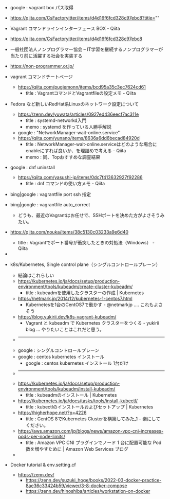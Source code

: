 - google : vagrant box パス取得
- https://qiita.com/CsFactoryitter/items/d4d16f6fcd328c97ebc8?title=""


- Vagrant コマンドラインインターフェース BOX - Qiita
- https://qiita.com/CsFactoryitter/items/d4d16f6fcd328c97ebc8


- 一般社団法人ノンプログラマー協会 – IT学習を継続するノンプログラマーが当たり前に活躍する社会を実装する
- https://non-programmer.or.jp/


- vagrant コマンドチートページ
    - https://qiita.com/pugiemonn/items/bcd95a35c3ec7624cd61
        - title : VagrantコマンドとVagrantfileの設定メモ - Qiita


- Fedora など新しいRedHat系Linuxのネットワーク設定について
    - https://zenn.dev/yuwata/articles/0927ed436eecf7ac311e
        - title : systemd-networkd入門
        - memo : systemd を作っている人勝手解説
    - google : "NetworkManager-wait-online.service"
    - https://qiita.com/yunano/items/8636a6dd6becad84920d
        - title : NetworkManager-wait-online.serviceはどのような場合にenableにすれば良いか、を理詰めで考える - Qiita
        - memo : 同、Topおすすめな調査結果

- google : dnf uninstall
    - https://qiita.com/yasushi-jp/items/0dc7f413632927f92286
        - title : dnf コマンドの使い方メモ - Qiita

- bing|google : vagrantfile port ssh 指定
- bing|google : vagrantfile auto_correct
    - どうも、最近のVagrantはお任せで、SSHポートを決めた方がよさそうみたい。
- https://qiita.com/nouka/items/38c5130c03233a9e6d40
    - title : Vagrantでポート番号が衝突したときの対処法（Windows） - Qiita
- 

- k8s/Kubernetes, Single control plane（シングルコントロールプレーン）
    - 結論はこれらしい
    - https://kubernetes.io/ja/docs/setup/production-environment/tools/kubeadm/create-cluster-kubeadm/
        - title : kubeadmを使用したクラスターの作成 | Kubernetes
    - https://netmark.jp/2014/12/kubernetes-1-centos7.html
        - Kubernetesを1台のCentOS7で動かす - @netmarkjp .... これもよさそう
    - https://blog.yukirii.dev/k8s-vagrant-kubeadm/    
        - Vagrant と kubeadm で Kubernetes クラスターをつくる - yukirii blog ... やりたいことはこれだと思う。
    - ****
    - google : シングルコントロールプレーン
    - google : centos kubernetes インストール
        - google : centos kubernetes インストール 1台だけ
    - ****
    - https://kubernetes.io/ja/docs/setup/production-environment/tools/kubeadm/install-kubeadm/
        - title : kubeadmのインストール | Kubernetes
    - https://kubernetes.io/ja/docs/tasks/tools/install-kubectl/
        - title : kubectlのインストールおよびセットアップ | Kubernetes
    - https://higherhope.net/?p=4226
        - title : CentOS 8でKubernetes Clusterを構築してみた_1 – 楽にしてください。
    - https://aws.amazon.com/jp/blogs/news/amazon-vpc-cni-increases-pods-per-node-limits/
        - title : Amazon VPC CNI プラグインでノード 1 台に配置可能な Pod 数を増やすために | Amazon Web Services ブログ
    - 

- Docker tutorial & env.setting.cf
    - https://zenn.dev/
        - https://zenn.dev/suzuki_hoge/books/2022-03-docker-practice-8ae36c33424b59/viewer/3-8-docker-compose
        - https://zenn.dev/hinoshiba/articles/workstation-on-docker